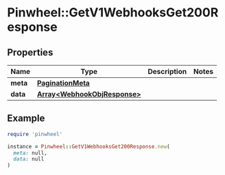 # Pinwheel::GetV1WebhooksGet200Response

## Properties

| Name | Type | Description | Notes |
| ---- | ---- | ----------- | ----- |
| **meta** | [**PaginationMeta**](PaginationMeta.md) |  |  |
| **data** | [**Array&lt;WebhookObjResponse&gt;**](WebhookObjResponse.md) |  |  |

## Example

```ruby
require 'pinwheel'

instance = Pinwheel::GetV1WebhooksGet200Response.new(
  meta: null,
  data: null
)
```

